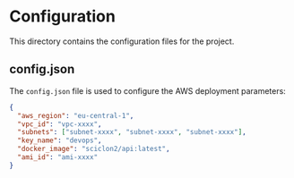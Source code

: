 # Configuration

This directory contains the configuration files for the project.

## config.json

The `config.json` file is used to configure the AWS deployment parameters:

```json
{
  "aws_region": "eu-central-1",
  "vpc_id": "vpc-xxxx",
  "subnets": ["subnet-xxxx", "subnet-xxxx", "subnet-xxxx"],
  "key_name": "devops",
  "docker_image": "sciclon2/api:latest",
  "ami_id": "ami-xxxx"
}
```
